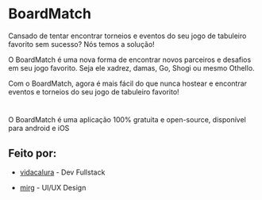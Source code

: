 # BoardMatch  

Cansado de tentar encontrar torneios e eventos do seu jogo de tabuleiro favorito 
sem sucesso? Nós temos a solução!

O BoardMatch é uma nova forma de encontrar novos parceiros e desafios
em seu jogo favorito. Seja ele xadrez, damas, Go, Shogi ou mesmo Othello.

Com o BoardMatch, agora é mais fácil do que nunca hostear e encontrar
eventos e torneios do seu jogo de tabuleiro favorito!

#

O BoardMatch é uma aplicação 100% gratuita e open-source, disponível para 
android e iOS

## Feito por:

* <a href="https://github.com/vidacalura">vidacalura</a> - Dev Fullstack 

* <a href="https://github.com/TulioTheGreat">mirg</a> - UI/UX Design
